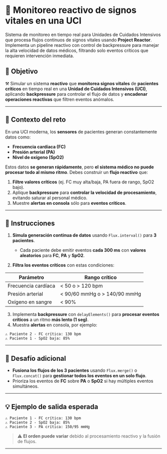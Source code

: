 # 💓 Monitoreo reactivo de signos vitales en una UCI

Sistema de monitoreo en tiempo real para Unidades de Cuidados Intensivos que procesa flujos continuos de signos vitales usando **Project Reactor**. Implementa un pipeline reactivo con control de backpressure para manejar la alta velocidad de datos médicos, filtrando solo eventos críticos que requieren intervención inmediata.


## 🎯 Objetivo

⚒️ Simular un sistema **reactivo** que **monitorea signos vitales** de **pacientes críticos** en tiempo real en una **Unidad de Cuidados Intensivos (UCI)**, aplicando **backpressure** para controlar el flujo de datos y **encadenar operaciones reactivas** que filtren eventos anómalos.

---

## 🧠 Contexto del reto

En una UCI moderna, los **sensores** de pacientes generan constantemente datos como:

- **Frecuencia cardíaca (FC)**  
- **Presión arterial (PA)**  
- **Nivel de oxígeno (SpO2)**

Estos datos **se generan rápidamente**, pero **el sistema médico no puede procesar todo al mismo ritmo**. Debes construir un **flujo reactivo** que:

1. **Filtre valores críticos** (ej. FC muy alta/baja, PA fuera de rango, SpO2 bajo).  
2. Aplique **backpressure** para **controlar la velocidad de procesamiento**, evitando saturar al personal médico.  
3. Muestre **alertas en consola** sólo para **eventos críticos**.

---

## 📝 Instrucciones

1. **Simula generación continua de datos** usando `Flux.interval()` para **3 pacientes**.  
   - Cada paciente debe emitir eventos **cada 300 ms** con **valores aleatorios** para **FC**, **PA** y **SpO2**.

2. **Filtra los eventos críticos** con estas condiciones:

| Parámetro            | Rango crítico                  |
|----------------------|---------------------------------|
| Frecuencia cardíaca  | < 50 o > 120 bpm               |
| Presión arterial     | < 90/60 mmHg o > 140/90 mmHg   |
| Oxígeno en sangre    | < 90%                          |

3. Implementa **backpressure** con `delayElements()` para **procesar eventos críticos** a un ritmo **más lento (1 seg)**.  
4. Muestra **alertas** en consola, por ejemplo:

```
⚠️ Paciente 2 - FC crítica: 130 bpm
⚠️ Paciente 1 - SpO2 baja: 85%
```

---

## 💪 Desafío adicional 

- **Fusiona los flujos de los 3 pacientes** usando `Flux.merge()` o `Flux.concat()` para **gestionar todos los eventos en un solo flujo**.  
- Prioriza los eventos de **FC** sobre **PA** o **SpO2** si hay múltiples eventos simultáneos.

---

## 💡 Ejemplo de salida esperada

```
⚠️ Paciente 1 - FC crítica: 130 bpm
⚠️ Paciente 2 - SpO2 baja: 85%
⚠️ Paciente 3 - PA crítica: 150/95 mmHg
```

> ⚠️ **El orden puede variar** debido al procesamiento reactivo y la fusión de flujos.

---
